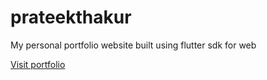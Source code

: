 # prateekthakur
My personal portfolio website built using flutter sdk for web

<a href="https://prateekthakur.dev">Visit portfolio</a>
